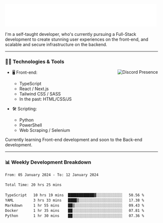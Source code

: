 <img src="assets/wave.svg" alt=":wave:" />

I'm a self-taught developer, who's currently pursuing a Full-Stack development to create stunning user experiences on the front-end, and scalable and secure infrastructure on the backend.

---

### 🧑‍💻 Technologies & Tools

<a href="https://discord.com/users/414304208649453568" target="_blank" rel="nofollow">
   <img src="https://lanyard-profile-readme.vercel.app/api/414304208649453568?idleMessage=Probably%20doing%20something%20else..." alt="Discord Presence" align="right">
</a>

- 🖥️ Front-end:

  - TypeScript
  - React / Next.js
  - Tailwind CSS / SASS
  - In the past: HTML/CSS/JS

- 🛠 Scripting:

  - Python
  - PowerShell
  - Web Scraping / Selenium

Currently learning Front-end development and soon to the Back-end development.

---

### 📊 Weekly Development Breakdown

<!-- ![ccrsxx's GitHub Stats](https://github-readme-stats.vercel.app/api?username=ccrsxx&count_private=true&theme=tokyonight) -->
<!-- ![ccrsxx's Top Langs](https://github-readme-stats.vercel.app/api/top-langs/?username=ccrsxx&hide=lua,java,html&theme=tokyonight) -->

<!--START_SECTION:waka-->

```txt
From: 05 January 2024 - To: 12 January 2024

Total Time: 20 hrs 25 mins

TypeScript   10 hrs 19 mins  ████████████▓░░░░░░░░░░░░   50.56 %
YAML         3 hrs 33 mins   ████▒░░░░░░░░░░░░░░░░░░░░   17.38 %
Markdown     1 hr 55 mins    ██▒░░░░░░░░░░░░░░░░░░░░░░   09.43 %
Docker       1 hr 35 mins    ██░░░░░░░░░░░░░░░░░░░░░░░   07.81 %
Python       1 hr 30 mins    ██░░░░░░░░░░░░░░░░░░░░░░░   07.36 %
```

<!--END_SECTION:waka-->
